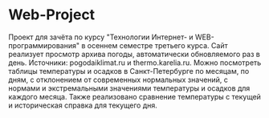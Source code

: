 # Web-Project
Проект для зачёта по курсу "Технологии Интернет- и WEB-программирования" в осеннем семестре третьего курса.
Сайт реализует просмотр архива погоды, автоматически обновляемого раз в день. Источники: pogodaiklimat.ru и thermo.karelia.ru.
Можно посмотреть таблицы температуры и осадков в Санкт-Петербурге по месяцам, по дням, с отклонением от современных нормальных значений, с нормами и экстремальными значениями температуры и осадков для каждого месяца. Также реализовано сравнение температуры с текущей и историческая справка для текущего дня.
